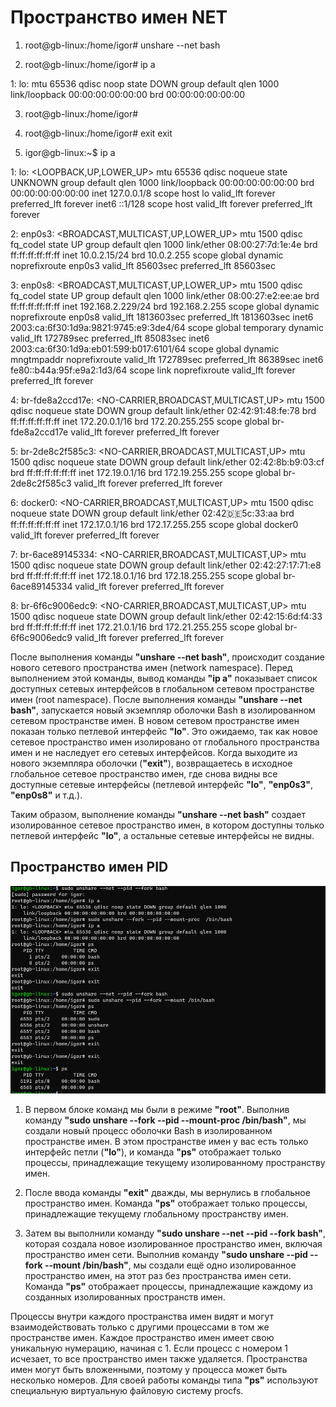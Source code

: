 # Пространство имен NET

1. root@gb-linux:/home/igor# unshare --net bash

2. root@gb-linux:/home/igor# ip a

  1: lo: <LOOPBACK> mtu 65536 qdisc noop state DOWN group default qlen 
  1000
    link/loopback 00:00:00:00:00:00 brd 00:00:00:00:00:00

3. root@gb-linux:/home/igor#

4. root@gb-linux:/home/igor# exit
exit
5. igor@gb-linux:~$ ip a

1: lo: <LOOPBACK,UP,LOWER_UP> mtu 65536 qdisc noqueue state UNKNOWN group default qlen 1000
    link/loopback 00:00:00:00:00:00 brd 00:00:00:00:00:00
    inet 127.0.0.1/8 scope host lo
       valid_lft forever preferred_lft forever
    inet6 ::1/128 scope host
       valid_lft forever preferred_lft forever

2: enp0s3: <BROADCAST,MULTICAST,UP,LOWER_UP> mtu 1500 qdisc fq_codel state UP group default qlen 1000
    link/ether 08:00:27:7d:1e:4e brd ff:ff:ff:ff:ff:ff
    inet 10.0.2.15/24 brd 10.0.2.255 scope global dynamic noprefixroute enp0s3
       valid_lft 85603sec preferred_lft 85603sec

3: enp0s8: <BROADCAST,MULTICAST,UP,LOWER_UP> mtu 1500 qdisc fq_codel state UP group default qlen 1000
    link/ether 08:00:27:e2:ee:ae brd ff:ff:ff:ff:ff:ff
    inet 192.168.2.229/24 brd 192.168.2.255 scope global dynamic noprefixroute enp0s8
       valid_lft 1813603sec preferred_lft 1813603sec
    inet6 2003:ca:6f30:1d9a:9821:9745:e9:3de4/64 scope global temporary dynamic
       valid_lft 172789sec preferred_lft 85083sec
    inet6 2003:ca:6f30:1d9a:eb01:599:b017:6101/64 scope global dynamic mngtmpaddr noprefixroute
       valid_lft 172789sec preferred_lft 86389sec
    inet6 fe80::b44a:95f:e9a2:1d3/64 scope link noprefixroute
       valid_lft forever preferred_lft forever

4: br-fde8a2ccd17e: <NO-CARRIER,BROADCAST,MULTICAST,UP> mtu 1500 qdisc noqueue state DOWN group default
    link/ether 02:42:91:48:fe:78 brd ff:ff:ff:ff:ff:ff
    inet 172.20.0.1/16 brd 172.20.255.255 scope global br-fde8a2ccd17e
       valid_lft forever preferred_lft forever

5: br-2de8c2f585c3: <NO-CARRIER,BROADCAST,MULTICAST,UP> mtu 1500 qdisc noqueue state DOWN group default
    link/ether 02:42:8b:b9:03:cf brd ff:ff:ff:ff:ff:ff
    inet 172.19.0.1/16 brd 172.19.255.255 scope global br-2de8c2f585c3
       valid_lft forever preferred_lft forever

6: docker0: <NO-CARRIER,BROADCAST,MULTICAST,UP> mtu 1500 qdisc noqueue state DOWN group default
    link/ether 02:42:de:5c:33:aa brd ff:ff:ff:ff:ff:ff
    inet 172.17.0.1/16 brd 172.17.255.255 scope global docker0
       valid_lft forever preferred_lft forever

7: br-6ace89145334: <NO-CARRIER,BROADCAST,MULTICAST,UP> mtu 1500 qdisc noqueue state DOWN group default
    link/ether 02:42:27:17:71:e8 brd ff:ff:ff:ff:ff:ff
    inet 172.18.0.1/16 brd 172.18.255.255 scope global br-6ace89145334
       valid_lft forever preferred_lft forever

8: br-6f6c9006edc9: <NO-CARRIER,BROADCAST,MULTICAST,UP> mtu 1500 qdisc noqueue state DOWN group default
    link/ether 02:42:15:6d:f4:33 brd ff:ff:ff:ff:ff:ff
    inet 172.21.0.1/16 brd 172.21.255.255 scope global br-6f6c9006edc9
       valid_lft forever preferred_lft forever

После выполнения команды **"unshare --net bash"**, происходит создание нового сетевого пространства имен (network namespace).
Перед выполнением этой команды, вывод команды **"ip a"** показывает список доступных сетевых интерфейсов в глобальном сетевом пространстве имен (root namespace). После выполнения команды **"unshare --net bash"**, запускается новый экземпляр оболочки Bash в изолированном сетевом пространстве имен.
В новом сетевом пространстве имен показан только петлевой интерфейс **"lo"**. Это ожидаемо, так как новое сетевое пространство имен изолировано от глобального пространства имен и не наследует его сетевых интерфейсов.
Когда выходите из нового экземпляра оболочки (**"exit"**), возвращаетесь в исходное глобальное сетевое пространство имен, где снова видны все доступные сетевые интерфейсы (петлевой интерфейс **"lo"**, **"enp0s3"**, **"enp0s8"** и т.д.).

Таким образом, выполнение команды **"unshare --net bash"** создает изолированное сетевое пространство имен, в котором доступны только петлевой интерфейс **"lo"**, а остальные сетевые интерфейсы не видны.


## Пространство имен PID

![](./Image.png)



1. В первом блоке команд мы были в режиме **"root"**. Выполнив команду **"sudo unshare --fork --pid --mount-proc /bin/bash"**, мы создали новый процесс оболочки Bash в изолированном пространстве имен. В этом пространстве имен у вас есть только интерфейс петли (**"lo"**), и команда **"ps"** отображает только процессы, принадлежащие текущему изолированному пространству имен.

2. После ввода команды **"exit"** дважды, мы вернулись в глобальное пространство имен. Команда **"ps"** отображает только процессы, принадлежащие текущему глобальному пространству имен.

3. Затем вы выполнили команду **"sudo unshare --net --pid --fork bash"**, которая создала новое изолированное пространство имен, включая пространство имен сети. Выполнив команду **"sudo unshare --pid --fork --mount /bin/bash"**, мы создали ещё одно изолированное пространство имен, на этот раз без пространства имен сети. Команда **"ps"** отображает процессы, принадлежащие каждому из созданных изолированных пространств имен.


Процессы внутри каждого пространства имен видят и могут взаимодействовать только с другими процессами в том же пространстве имен. Каждое пространство имен имеет свою уникальную нумерацию, начиная с 1. Если процесс с номером 1 исчезает, то все пространство имен также удаляется. Пространства имен могут быть вложенными, поэтому у процесса может быть несколько номеров. Для своей работы команды типа **"ps"** используют специальную виртуальную файловую систему procfs.

   



